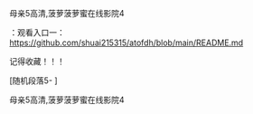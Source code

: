 母亲5高清,菠萝菠萝蜜在线影院4

：观看入口一：https://github.com/shuai215315/atofdh/blob/main/README.md


记得收藏！！！



[随机段落5-
]






母亲5高清,菠萝菠萝蜜在线影院4
